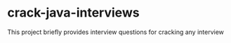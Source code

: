 # crack-java-interviews
This project briefly provides interview questions for cracking any interview
